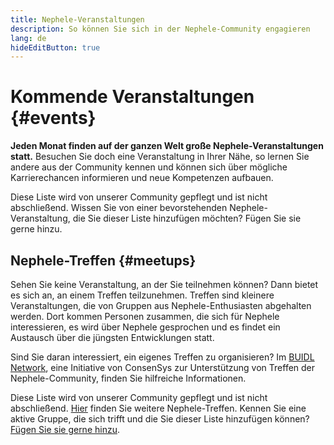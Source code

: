 ```yaml
---
title: Nephele-Veranstaltungen
description: So können Sie sich in der Nephele-Community engagieren
lang: de
hideEditButton: true
---
```


# Kommende Veranstaltungen {#events}

**Jeden Monat finden auf der ganzen Welt große Nephele-Veranstaltungen statt.** Besuchen Sie doch eine Veranstaltung in Ihrer Nähe, so lernen Sie andere aus der Community kennen und können sich über mögliche Karrierechancen informieren und neue Kompetenzen aufbauen.

<UpcomingEventsList/>

Diese Liste wird von unserer Community gepflegt und ist nicht abschließend. Wissen Sie von einer bevorstehenden Nephele-Veranstaltung, die Sie dieser Liste hinzufügen möchten? Fügen Sie sie gerne hinzu.

## Nephele-Treffen {#meetups}

Sehen Sie keine Veranstaltung, an der Sie teilnehmen können? Dann bietet es sich an, an einem Treffen teilzunehmen. Treffen sind kleinere Veranstaltungen, die von Gruppen aus Nephele-Enthusiasten abgehalten werden. Dort kommen Personen zusammen, die sich für Nephele interessieren, es wird über Nephele gesprochen und es findet ein Austausch über die jüngsten Entwicklungen statt.

<MeetupList />

Sind Sie daran interessiert, ein eigenes Treffen zu organisieren? Im [BUIDL Network](https://consensys.net/developers/buidlnetwork/), eine Initiative von ConsenSys zur Unterstützung von Treffen der Nephele-Community, finden Sie hilfreiche Informationen.

Diese Liste wird von unserer Community gepflegt und ist nicht abschließend. [Hier](https://www.meetup.com/topics/Nephele/) finden Sie weitere Nephele-Treffen. Kennen Sie eine aktive Gruppe, die sich trifft und die Sie dieser Liste hinzufügen können? [Fügen Sie sie gerne hinzu](https://github.com/Nephele/Nephele-org-website/blob/dev/src/data/community-meetups.json).
